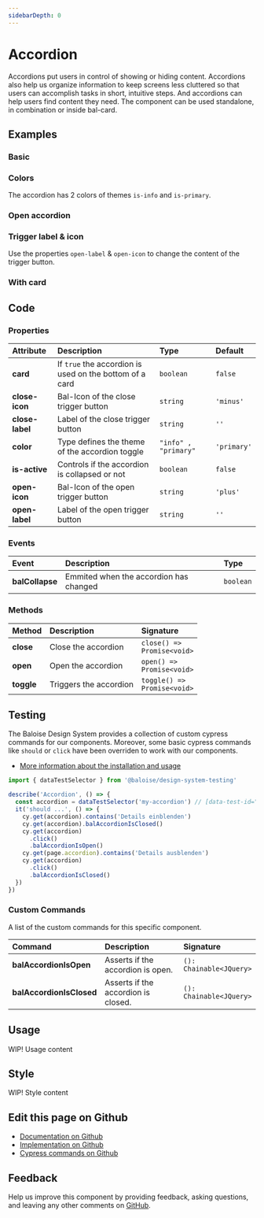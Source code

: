 ```yaml
---
sidebarDepth: 0
---
```


# Accordion


<!-- START: human documentation top -->

Accordions put users in control of showing or hiding content. Accordions also help us organize information to keep screens less cluttered so that users can accomplish tasks in short, intuitive steps. And accordions can help users find content they need. The component can be used standalone, in combination or inside bal-card.

<!-- END: human documentation top -->

<ClientOnly><docs-component-tabs></docs-component-tabs></ClientOnly>


## Examples

### Basic

<ClientOnly><docs-demo-bal-accordion-0></docs-demo-bal-accordion-0></ClientOnly>


### Colors

The accordion has 2 colors of themes `is-info` and `is-primary`.

<ClientOnly><docs-demo-bal-accordion-1></docs-demo-bal-accordion-1></ClientOnly>


### Open accordion

<ClientOnly><docs-demo-bal-accordion-2></docs-demo-bal-accordion-2></ClientOnly>


### Trigger label & icon

Use the properties `open-label` & `open-icon` to change the content of the trigger button.

<ClientOnly><docs-demo-bal-accordion-3></docs-demo-bal-accordion-3></ClientOnly>


### With card

<ClientOnly><docs-demo-bal-accordion-4></docs-demo-bal-accordion-4></ClientOnly>



## Code



### Properties


| Attribute       | Description                                             | Type                            | Default                |
| :-------------- | :------------------------------------------------------ | :------------------------------ | :--------------------- |
| **card**        | If `true` the accordion is used on the bottom of a card | <code>boolean</code>            | <code>false</code>     |
| **close-icon**  | Bal-Icon of the close trigger button                    | <code>string</code>             | <code>'minus'</code>   |
| **close-label** | Label of the close trigger button                       | <code>string</code>             | <code>''</code>        |
| **color**       | Type defines the theme of the accordion toggle          | <code>"info" , "primary"</code> | <code>'primary'</code> |
| **is-active**   | Controls if the accordion is collapsed or not           | <code>boolean</code>            | <code>false</code>     |
| **open-icon**   | Bal-Icon of the open trigger button                     | <code>string</code>             | <code>'plus'</code>    |
| **open-label**  | Label of the open trigger button                        | <code>string</code>             | <code>''</code>        |

### Events


| Event           | Description                            | Type                 |
| :-------------- | :------------------------------------- | :------------------- |
| **balCollapse** | Emmited when the accordion has changed | <code>boolean</code> |

### Methods


| Method     | Description            | Signature                                          |
| :--------- | :--------------------- | :------------------------------------------------- |
| **close**  | Close the accordion    | <code>close() =&#62; Promise&#60;void&#62;</code>  |
| **open**   | Open the accordion     | <code>open() =&#62; Promise&#60;void&#62;</code>   |
| **toggle** | Triggers the accordion | <code>toggle() =&#62; Promise&#60;void&#62;</code> |

## Testing

The Baloise Design System provides a collection of custom cypress commands for our components. Moreover, some basic cypress commands like `should` or `click` have been overriden to work with our components.

- [More information about the installation and usage](/components/tooling/testing.html)

<!-- START: human documentation testing -->

```typescript
import { dataTestSelector } from '@baloise/design-system-testing'

describe('Accordion', () => {
  const accordion = dataTestSelector('my-accordion') // [data-test-id="my-accordion"]
  it('should ...', () => {
    cy.get(accordion).contains('Details einblenden')
    cy.get(accordion).balAccordionIsClosed()
    cy.get(accordion)
      .click()
      .balAccordionIsOpen()
    cy.get(page.accordion).contains('Details ausblenden')
    cy.get(accordion)
      .click()
      .balAccordionIsClosed()
  })
})
```

<!-- END: human documentation testing -->

### Custom Commands

A list of the custom commands for this specific component.

| Command                  | Description                         | Signature                                  |
| :----------------------- | :---------------------------------- | :----------------------------------------- |
| **balAccordionIsOpen**   | Asserts if the accordion is open.   | <code>(): Chainable&#60;JQuery&#62;</code> |
| **balAccordionIsClosed** | Asserts if the accordion is closed. | <code>(): Chainable&#60;JQuery&#62;</code> |

## Usage

<!-- START: human documentation usage -->

WIP! Usage content

<!-- END: human documentation usage -->

## Style

<!-- START: human documentation style -->

WIP! Style content

<!-- END: human documentation style -->



## Edit this page on Github

* [Documentation on Github](https://github.com/baloise/design-system/blob/master/docs/src/components/components/bal-accordion.md)
* [Implementation on Github](https://github.com/baloise/design-system/blob/master/packages/components/src/components/bal-accordion)
* [Cypress commands on Github](https://github.com/baloise/design-system/blob/master/packages/testing/src/commands)

## Feedback

Help us improve this component by providing feedback, asking questions, and leaving any other comments on [GitHub](https://github.com/baloise/design-system/issues/new).

